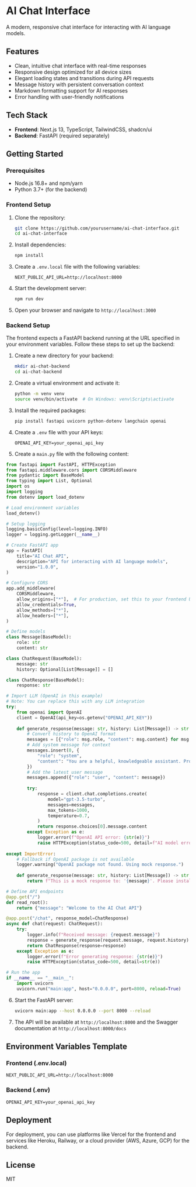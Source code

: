 # AI Chat Interface

A modern, responsive chat interface for interacting with AI language models.

## Features

- Clean, intuitive chat interface with real-time responses
- Responsive design optimized for all device sizes
- Elegant loading states and transitions during API requests
- Message history with persistent conversation context
- Markdown formatting support for AI responses
- Error handling with user-friendly notifications

## Tech Stack

- **Frontend**: Next.js 13, TypeScript, TailwindCSS, shadcn/ui
- **Backend**: FastAPI (required separately)

## Getting Started

### Prerequisites

- Node.js 16.8+ and npm/yarn
- Python 3.7+ (for the backend)

### Frontend Setup

1. Clone the repository:
   ```bash
   git clone https://github.com/yourusername/ai-chat-interface.git
   cd ai-chat-interface
   ```

2. Install dependencies:
   ```bash
   npm install
   ```

3. Create a `.env.local` file with the following variables:
   ```
   NEXT_PUBLIC_API_URL=http://localhost:8000
   ```

4. Start the development server:
   ```bash
   npm run dev
   ```

5. Open your browser and navigate to `http://localhost:3000`

### Backend Setup

The frontend expects a FastAPI backend running at the URL specified in your environment variables. Follow these steps to set up the backend:

1. Create a new directory for your backend:
   ```bash
   mkdir ai-chat-backend
   cd ai-chat-backend
   ```

2. Create a virtual environment and activate it:
   ```bash
   python -m venv venv
   source venv/bin/activate  # On Windows: venv\Scripts\activate
   ```

3. Install the required packages:
   ```bash
   pip install fastapi uvicorn python-dotenv langchain openai
   ```

4. Create a `.env` file with your API keys:
   ```
   OPENAI_API_KEY=your_openai_api_key
   ```

5. Create a `main.py` file with the following content:

```python
from fastapi import FastAPI, HTTPException
from fastapi.middleware.cors import CORSMiddleware
from pydantic import BaseModel
from typing import List, Optional
import os
import logging
from dotenv import load_dotenv

# Load environment variables
load_dotenv()

# Setup logging
logging.basicConfig(level=logging.INFO)
logger = logging.getLogger(__name__)

# Create FastAPI app
app = FastAPI(
    title="AI Chat API",
    description="API for interacting with AI language models",
    version="1.0.0",
)

# Configure CORS
app.add_middleware(
    CORSMiddleware,
    allow_origins=["*"],  # For production, set this to your frontend URL
    allow_credentials=True,
    allow_methods=["*"],
    allow_headers=["*"],
)

# Define models
class Message(BaseModel):
    role: str
    content: str

class ChatRequest(BaseModel):
    message: str
    history: Optional[List[Message]] = []

class ChatResponse(BaseModel):
    response: str

# Import LLM (OpenAI in this example)
# Note: You can replace this with any LLM integration
try:
    from openai import OpenAI
    client = OpenAI(api_key=os.getenv("OPENAI_API_KEY"))
    
    def generate_response(message: str, history: List[Message]) -> str:
        # Convert history to OpenAI format
        messages = [{"role": msg.role, "content": msg.content} for msg in history]
        # Add system message for context
        messages.insert(0, {
            "role": "system",
            "content": "You are a helpful, knowledgeable assistant. Provide clear, concise, and accurate responses."
        })
        # Add the latest user message
        messages.append({"role": "user", "content": message})
        
        try:
            response = client.chat.completions.create(
                model="gpt-3.5-turbo",
                messages=messages,
                max_tokens=1000,
                temperature=0.7,
            )
            return response.choices[0].message.content
        except Exception as e:
            logger.error(f"OpenAI API error: {str(e)}")
            raise HTTPException(status_code=500, detail=f"AI model error: {str(e)}")
            
except ImportError:
    # Fallback if OpenAI package is not available
    logger.warning("OpenAI package not found. Using mock response.")
    
    def generate_response(message: str, history: List[Message]) -> str:
        return f"This is a mock response to: '{message}'. Please install the OpenAI package and set your API key to get real responses."

# Define API endpoints
@app.get("/")
def read_root():
    return {"message": "Welcome to the AI Chat API"}

@app.post("/chat", response_model=ChatResponse)
async def chat(request: ChatRequest):
    try:
        logger.info(f"Received message: {request.message}")
        response = generate_response(request.message, request.history)
        return ChatResponse(response=response)
    except Exception as e:
        logger.error(f"Error generating response: {str(e)}")
        raise HTTPException(status_code=500, detail=str(e))

# Run the app
if __name__ == "__main__":
    import uvicorn
    uvicorn.run("main:app", host="0.0.0.0", port=8000, reload=True)
```

6. Start the FastAPI server:
   ```bash
   uvicorn main:app --host 0.0.0.0 --port 8000 --reload
   ```

7. The API will be available at `http://localhost:8000` and the Swagger documentation at `http://localhost:8000/docs`

## Environment Variables Template

### Frontend (.env.local)
```
NEXT_PUBLIC_API_URL=http://localhost:8000
```

### Backend (.env)
```
OPENAI_API_KEY=your_openai_api_key
```

## Deployment

For deployment, you can use platforms like Vercel for the frontend and services like Heroku, Railway, or a cloud provider (AWS, Azure, GCP) for the backend.

## License

MIT